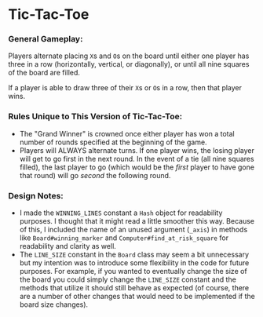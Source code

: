 # Tic-Tac-Toe

### General Gameplay:

Players alternate placing `X`s and `O`s on the board until either one
player has three in a row (horizontally, vertical, or diagonally),
or until all nine squares of the board are filled.

If a player is able to draw three of their `X`s or `O`s in a row, then
that player wins.

### Rules Unique to This Version of Tic-Tac-Toe:

- The "Grand Winner" is crowned once either player has won a total number
of rounds specified at the beginning of the game.
- Players will ALWAYS alternate turns. If one player wins, the losing player
will get to go first in the next round. In the event of a tie (all nine
squares filled), the last player to go (which would be the *first* player
to have gone that round) will go *second* the following round.

### Design Notes:

- I made the `WINNING_LINES` constant a `Hash` object for readability purposes.
I thought that it might read a little smoother this way. Because of this, I
included the name of an unused argument (`_axis`) in methods like `Board#winning_marker`
and `Computer#find_at_risk_square` for readability and clarity as well.
- The `LINE_SIZE` constant in the `Board` class may seem a bit unnecessary but
my intention was to introduce some flexibility in the code for future purposes.
For example, if you wanted to eventually change the size of the board you could
simply change the `LINE_SIZE` constant and the methods that utilize it should
still behave as expected (of course, there are a number of other changes that
would need to be implemented if the board size changes).
